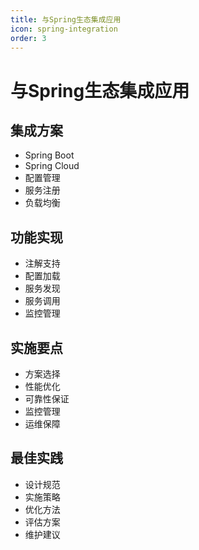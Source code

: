 ```yaml
---
title: 与Spring生态集成应用
icon: spring-integration
order: 3
---
```


# 与Spring生态集成应用

## 集成方案
- Spring Boot
- Spring Cloud
- 配置管理
- 服务注册
- 负载均衡

## 功能实现
- 注解支持
- 配置加载
- 服务发现
- 服务调用
- 监控管理

## 实施要点
- 方案选择
- 性能优化
- 可靠性保证
- 监控管理
- 运维保障

## 最佳实践
- 设计规范
- 实施策略
- 优化方法
- 评估方案
- 维护建议
